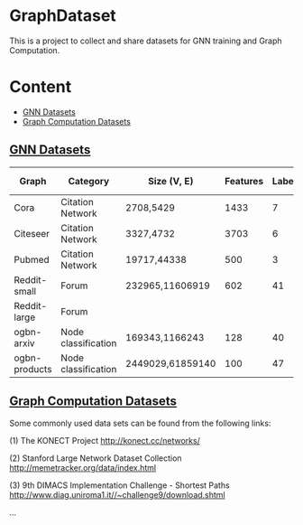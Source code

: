 # GraphDataset
This is a project to collect and share datasets for GNN training and Graph Computation.
# Content
- <a href = "#GNN-Datasets">GNN Datasets</a>
- <a href = "#Graph-Computation-Datasets">Graph Computation Datasets</a>

## [GNN Datasets](#content)

|Graph         |Category           |Size (V, E)       |Features        |Labels         |Average Degree |Download Link  |
|--------------|-------------------|-----------------------|----------------|---------------|---------------|---------------|
|Cora          |Citation Network   |2708,5429              |1433            |7              |2.0            |               | 
|Citeseer      |Citation Network   |3327,4732              |3703            |6              |1.4            |               | 
|Pubmed        |Citation Network   |19717,44338            |500             |3              |2.2            |               | 
|Reddit-small  |Forum              |232965,11606919        |602             |41             |49.8           |               | 
|Reddit-large  |Forum              |                       |                |               |               |               | 
|ogbn-arxiv    |Node classification|169343,1166243         |128             |40             |6.9            |               |
|ogbn-products |Node classification|2449029,61859140       |100             |47             |25.3           |               |


## [Graph Computation Datasets](#content)
Some commonly used data sets can be found from the following links:

(1) The KONECT Project 
http://konect.cc/networks/

(2) Stanford Large Network Dataset Collection
http://memetracker.org/data/index.html

(3) 9th DIMACS Implementation Challenge - Shortest Paths
http://www.diag.uniroma1.it//~challenge9/download.shtml

...
